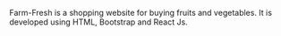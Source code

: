 Farm-Fresh is a shopping website for buying fruits and vegetables.
It is developed using HTML, Bootstrap and React Js.
